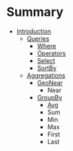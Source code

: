 # Summary

* [Introduction](README.md)
   * [Queries](documentation/queries/queries.md)
       * [Where](documentation/queries/where.md)
       * [Operators](documentation/queries/operators.md)
       * [Select](documentation/queries/select.md)
       * [SortBy](documentation/queries/sortby.md)
   * [Aggregations](documentation/aggregations/aggregationsmd.md)
       * [GeoNear](documentation/aggregations/geonear/README.md)
           * Near
       * [GroupBy](documentation/aggregations/README.md)
           * [Avg](documentation/aggregations/groupby/avg.md)
           * Sum
           * Min
           * Max
           * First
           * Last

